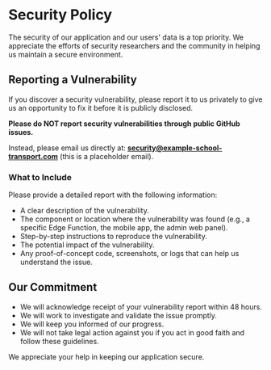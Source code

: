 # Security Policy

The security of our application and our users' data is a top priority. We appreciate the efforts of security researchers and the community in helping us maintain a secure environment.

## Reporting a Vulnerability

If you discover a security vulnerability, please report it to us privately to give us an opportunity to fix it before it is publicly disclosed.

**Please do NOT report security vulnerabilities through public GitHub issues.**

Instead, please email us directly at: **security@example-school-transport.com** (this is a placeholder email).

### What to Include

Please provide a detailed report with the following information:

- A clear description of the vulnerability.
- The component or location where the vulnerability was found (e.g., a specific Edge Function, the mobile app, the admin web panel).
- Step-by-step instructions to reproduce the vulnerability.
- The potential impact of the vulnerability.
- Any proof-of-concept code, screenshots, or logs that can help us understand the issue.

## Our Commitment

- We will acknowledge receipt of your vulnerability report within 48 hours.
- We will work to investigate and validate the issue promptly.
- We will keep you informed of our progress.
- We will not take legal action against you if you act in good faith and follow these guidelines.

We appreciate your help in keeping our application secure.
